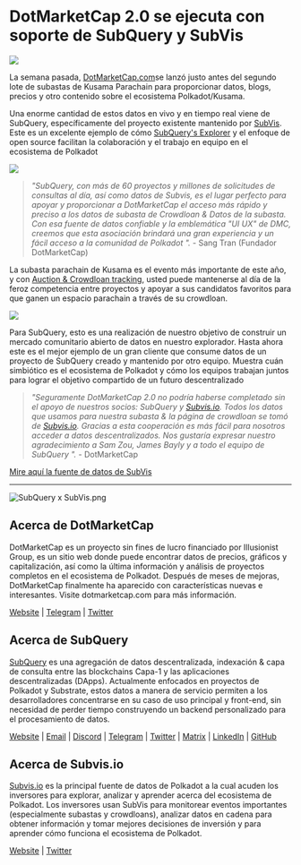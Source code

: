 # DotMarketCap 2.0 se ejecuta con soporte de SubQuery y SubVis

![](https://cdn-images-1.medium.com/max/1600/1*fIxEXupCMUaaMsWQbA7zFQ.gif)

La semana pasada, [DotMarketCap.com](https://dotmarketcap.com/)se lanzó justo antes del segundo lote de subastas de Kusama Parachain para proporcionar datos, blogs, precios y otro contenido sobre el ecosistema Polkadot/Kusama.

Una enorme cantidad de estos datos en vivo y en tiempo real viene de SubQuery, específicamente del proyecto existente mantenido por [SubVis](https://explorer.subquery.network/subquery/subvis-io/kusama-auction). Este es un excelente ejemplo de cómo [SubQuery's Explorer](https://explorer.subquery.network/) y el enfoque de open source facilitan la colaboración y el trabajo en equipo en el ecosistema de Polkadot

![](https://cdn-images-1.medium.com/max/1600/1*-UL84MrIB3TtZBkDPwLMmw.png)

> *"SubQuery, con más de 60 proyectos y millones de solicitudes de consultas al día, así como datos de Subvis, es el lugar perfecto para apoyar y proporcionar a DotMarketCap el acceso más rápido y preciso a los datos de subasta de Crowdloan & Datos de la subasta. Con esa fuente de datos confiable y la emblemática "UI UX" de DMC, creemos que esta asociación brindará una gran experiencia y un fácil acceso a la comunidad de Polkadot ".* - Sang Tran (Fundador DotMarketCap)

La subasta parachain de Kusama es el evento más importante de este año, y con [Auction & Crowdloan tracking](https://dotmarketcap.com/auction), usted puede mantenerse al día de la feroz competencia entre proyectos y apoyar a sus candidatos favoritos para que ganen un espacio parachain a través de su crowdloan.

![](https://cdn-images-1.medium.com/max/1600/1*n_y-1CUv1BcU2bzCs15djA.png)

Para SubQuery, esto es una realización de nuestro objetivo de construir un mercado comunitario abierto de datos en nuestro explorador. Hasta ahora este es el mejor ejemplo de un gran cliente que consume datos de un proyecto de SubQuery creado y mantenido por otro equipo. Muestra cuán simbiótico es el ecosistema de Polkadot y cómo los equipos trabajan juntos para lograr el objetivo compartido de un futuro descentralizado

> *"Seguramente DotMarketCap 2.0 no podría haberse completado sin el apoyo de nuestros socios: SubQuery y [Subvis.io](http://subvis.io/). Todos los datos que usamos para nuestra subasta & la página de crowdloan se tomó de [Subvis.io](http://subvis.io/). Gracias a esta cooperación es más fácil para nosotros acceder a datos descentralizados. Nos gustaría expresar nuestro agradecimiento a Sam Zou, James Bayly y a todo el equipo de SubQuery ".* - DotMarketCap

[Mire aquí la fuente de datos de SubVis](https://explorer.subquery.network/subquery/subvis-io/kusama-auction)

---

![SubQuery x SubVis.png](https://cdn-images-1.medium.com/max/1600/1*ZOtmJdlgr-5H4BAt2gVKLw.png)

## **Acerca de DotMarketCap**

DotMarketCap es un proyecto sin fines de lucro financiado por Illusionist Group, es un sitio web donde puede encontrar datos de precios, gráficos y capitalización, así como la última información y análisis de proyectos completos en el ecosistema de Polkadot. Después de meses de mejoras, DotMarketCap finalmente ha aparecido con características nuevas e interesantes. Visite dotmarketcap.com para más información.

[Website](http://dotmarketcap.com/) | [Telegram](https://t.me/DotMarketCap_ANN) | [Twitter](https://twitter.com/DotMarketCap?ref_src=twsrc%5Egoogle%7Ctwcamp%5Eserp%7Ctwgr%5Eauthor)

## **Acerca de SubQuery**

[SubQuery](https://subquery.network/) es una agregación de datos descentralizada, indexación & capa de consulta entre las blockchains Capa-1 y las aplicaciones descentralizadas (DApps). Actualmente enfocados en proyectos de Polkadot y Substrate, estos datos a manera de servicio permiten a los desarrolladores concentrarse en su caso de uso principal y front-end, sin necesidad de perder tiempo construyendo un backend personalizado para el procesamiento de datos.

[Website](https://subquery.network/) | [Email](mailto:hello@subquery.network) | [Discord](https://discord.com/invite/78zg8aBSMG) | [Telegram](https://t.me/subquerynetwork) | [Twitter](https://twitter.com/subquerynetwork) | [Matrix](https://matrix.to/#/#subquery:matrix.org) | [LinkedIn](https://www.linkedin.com/company/subquery) | [GitHub](https://github.com/subquery)

## **Acerca de Subvis.io**

[Subvis.io](https://dotmarketcap.com/blog-detail/541/Subvis.io) es la principal fuente de datos de Polkadot a la cual acuden los inversores para explorar, analizar y aprender acerca del ecosistema de Polkadot. Los inversores usan SubVis para monitorear eventos importantes (especialmente subastas y crowdloans), analizar datos en cadena para obtener información y tomar mejores decisiones de inversión y para aprender cómo funciona el ecosistema de Polkadot.

[Website](https://www.subvis.io/) | [Twitter](https://twitter.com/subvisioapp)
